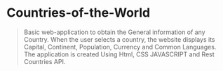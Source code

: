 # Countries-of-the-World
> Basic web-application to obtain the General information of any Country.
> When the user selects a country, the website displays its Capital, Continent, Population, Currency and Common Languages.
The application is created Using Html, CSS JAVASCRIPT and Rest Countries API.

